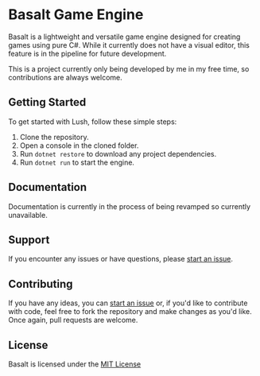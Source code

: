 # Basalt Game Engine

Basalt is a lightweight and versatile game engine designed for creating games using pure C#. While it currently does not have a visual editor, this feature is in the pipeline for future development.

This is a project currently only being developed by me in my free time, so contributions are always welcome.

## Getting Started
To get started with Lush, follow these simple steps:

1. Clone the repository.
2. Open a console in the cloned folder.
3. Run `dotnet restore` to download any project dependencies.
4. Run `dotnet run` to start the engine.

## Documentation
Documentation is currently in the process of being revamped so currently unavailable.

## Support
If you encounter any issues or have questions, please [start an issue](https://github.com/thiagomvas/Basalt/issues).

## Contributing
If you have any ideas, you can [start an issue](https://github.com/thiagomvas/Basalt/issues) or, if you'd like to contribute with code, feel free to fork the repository and make changes as you'd like. Once again, pull requests are welcome.

## License
Basalt is licensed under the [MIT License](https://github.com/thiagomvas/Basalt/blob/master/LICENSE.txt)
